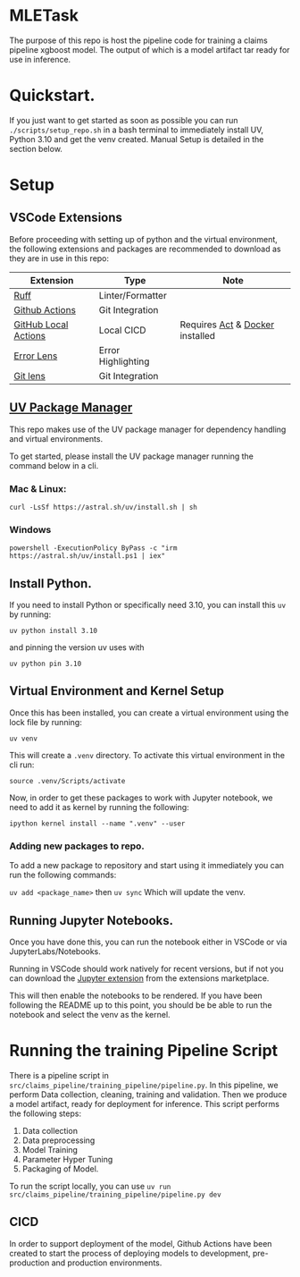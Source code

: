 # MLETask
The purpose of this repo is host the pipeline code for training a claims pipeline xgboost model. The output of which is a model artifact tar ready for use in inference.

# Quickstart.

If you just want to get started as soon as possible you can run `./scripts/setup_repo.sh` in a bash terminal to immediately install UV, Python 3.10 and get the venv created. 
Manual Setup is detailed in the section below.

# Setup
## VSCode Extensions
Before proceeding with setting up of python and the virtual environment, the following extensions and packages are recommended to download as they are in use in this repo:

| Extension    | Type | Note |
| -------- | ------- | ------|
| [Ruff](https://marketplace.visualstudio.com/items?itemName=charliermarsh.ruff)| Linter/Formatter    |   |
| [Github Actions](https://marketplace.visualstudio.com/items?itemName=GitHub.vscode-github-actions)  | Git Integration    |   |
| [GitHub Local Actions](https://marketplace.visualstudio.com/items?itemName=SanjulaGanepola.github-local-actions) | Local CICD     |  Requires [Act](https://github.com/nektos/act) & [Docker](https://www.docker.com/) installed |
| [Error Lens](https://marketplace.visualstudio.com/items?itemName=usernamehw.errorlens)    | Error Highlighting    |    |
| [Git lens](https://marketplace.visualstudio.com/items?itemName=eamodio.gitlens)   | Git Integration    |    |


## [UV Package Manager](https://docs.astral.sh/uv/pip/environments/)
This repo makes use of the UV package manager for dependency handling and virtual environments. 

To get started, please install the UV package manager running the command below in a cli.
### Mac & Linux:
`curl -LsSf https://astral.sh/uv/install.sh | sh`
### Windows
`powershell -ExecutionPolicy ByPass -c "irm https://astral.sh/uv/install.ps1 | iex"`


## Install Python.

If you need to install Python or specifically need 3.10, you can install this `uv` by running:

`uv python install 3.10`

and pinning the version uv uses with

`uv python pin 3.10`

## Virtual Environment and Kernel Setup
Once this has been installed, you can create a virtual environment using the lock file by running:

`uv venv`

This will create a `.venv` directory. To activate this virtual environment in the cli run:

`source .venv/Scripts/activate`

Now, in order to get these packages to work with Jupyter notebook, we need to add it as kernel by running the following:

`ipython kernel install --name ".venv" --user`

### Adding new packages to repo.
To add a new package to repository and start using it immediately you can run the following commands:

`uv add <package_name>` 
then
`uv sync` 
Which will update the venv.

## Running Jupyter Notebooks.

Once you have done this, you can run the notebook either in VSCode or via JupyterLabs/Notebooks.

Running in VSCode should work natively for recent versions, but if not you can download the [Jupyter extension](https://marketplace.visualstudio.com/items?itemName=ms-toolsai.jupyter) from the extensions marketplace.

This will then enable the notebooks to be rendered. If you have been following the README up to this point, you should be be able to run the notebook and select the venv as the kernel.

# Running the training Pipeline Script

There is a pipeline script in `src/claims_pipeline/training_pipeline/pipeline.py`. In this pipeline, we perform Data collection, cleaning, training and validation. Then we produce a model artifact, ready for deployment for inference.
This script performs the following steps:
1. Data collection
2. Data preprocessing
3. Model Training
4. Parameter Hyper Tuning
5. Packaging of Model.

To run the script locally, you can use `uv run src/claims_pipeline/training_pipeline/pipeline.py dev`


## CICD
In order to support deployment of the model, Github Actions have been created to start the process of deploying models to development, pre-production and production environments.